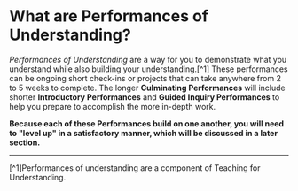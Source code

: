 # What are Performances of Understanding?

*Performances of Understanding* are a way for you to demonstrate what you understand while also building your understanding.[^1] These performances can be ongoing short check-ins or projects that can take anywhere from 2 to 5 weeks to complete. The longer **Culminating Performances** will include shorter **Introductory Performances** and **Guided Inquiry Performances** to help you prepare to accomplish the more in-depth work.

**Because each of these Performances build on one another, you will need to "level up" in a satisfactory manner, which will be discussed in a later section.**

----

[^1]Performances of understanding are a component of Teaching for Understanding.